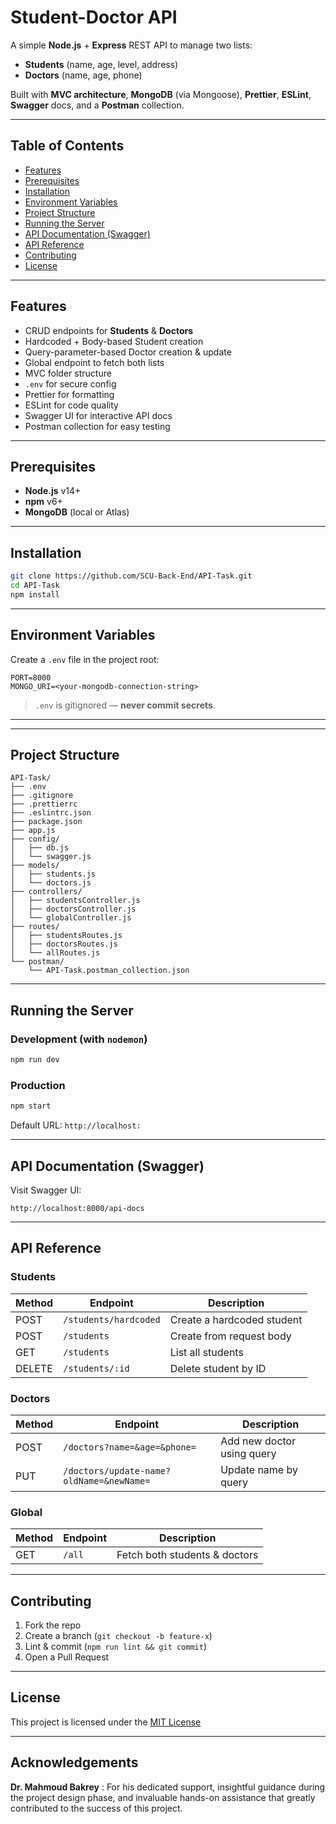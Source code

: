 # Student-Doctor API

A simple **Node.js** + **Express** REST API to manage two lists:
- **Students** (name, age, level, address)
- **Doctors** (name, age, phone)

Built with **MVC architecture**, **MongoDB** (via Mongoose), **Prettier**, **ESLint**, **Swagger** docs, and a **Postman** collection.

---

## Table of Contents

- [Features](#features)
- [Prerequisites](#prerequisites)
- [Installation](#installation)
- [Environment Variables](#environment-variables)
- [Project Structure](#project-structure)
- [Running the Server](#running-the-server)
- [API Documentation (Swagger)](#api-documentation-swagger)
- [API Reference](#api-reference)
- [Contributing](#contributing)
- [License](#license)

---

## Features

- CRUD endpoints for **Students** & **Doctors**  
- Hardcoded + Body-based Student creation  
- Query-parameter-based Doctor creation & update  
- Global endpoint to fetch both lists  
- MVC folder structure  
- `.env` for secure config  
- Prettier for formatting  
- ESLint for code quality  
- Swagger UI for interactive API docs  
- Postman collection for easy testing  

---

## Prerequisites

- **Node.js** v14+  
- **npm** v6+  
- **MongoDB** (local or Atlas)  

---

## Installation

```bash
git clone https://github.com/SCU-Back-End/API-Task.git
cd API-Task
npm install
```

---

## Environment Variables

Create a `.env` file in the project root:

```env
PORT=8000
MONGO_URI=<your-mongodb-connection-string>
```

> `.env` is gitignored — **never commit secrets**.

---
---

## Project Structure

```
API-Task/
├── .env
├── .gitignore
├── .prettierrc
├── .eslintrc.json
├── package.json
├── app.js
├── config/
│   ├── db.js
│   └── swagger.js
├── models/
│   ├── students.js
│   └── doctors.js
├── controllers/
│   ├── studentsController.js
│   ├── doctorsController.js
│   └── globalController.js
├── routes/
│   ├── studentsRoutes.js
│   ├── doctorsRoutes.js
│   └── allRoutes.js
└── postman/
    └── API-Task.postman_collection.json
```

---

## Running the Server

### Development (with `nodemon`)

```bash
npm run dev
```

### Production

```bash
npm start
```

Default URL: `http://localhost:`

---

## API Documentation (Swagger)
Visit Swagger UI:

```
http://localhost:8000/api-docs
```

---

## API Reference

### Students

| Method | Endpoint                   | Description                     |
|--------|----------------------------|---------------------------------|
| POST   | `/students/hardcoded`      | Create a hardcoded student      |
| POST   | `/students`                | Create from request body        |
| GET    | `/students`                | List all students               |
| DELETE | `/students/:id`            | Delete student by ID            |

### Doctors

| Method | Endpoint                         | Description                     |
|--------|----------------------------------|---------------------------------|
| POST   | `/doctors?name=&age=&phone=`     | Add new doctor using query      |
| PUT    | `/doctors/update-name?oldName=&newName=` | Update name by query   |

### Global

| Method | Endpoint  | Description              |
|--------|-----------|--------------------------|
| GET    | `/all`    | Fetch both students & doctors |

---

## Contributing

1. Fork the repo  
2. Create a branch (`git checkout -b feature-x`)  
3. Lint & commit (`npm run lint && git commit`)  
4. Open a Pull Request  

---

## License

This project is licensed under the [MIT License](LICENSE)

---

## Acknowledgements

**Dr. Mahmoud Bakrey** : For his dedicated support, insightful guidance during the project design phase, and invaluable hands-on assistance that greatly contributed to the success of this project.
